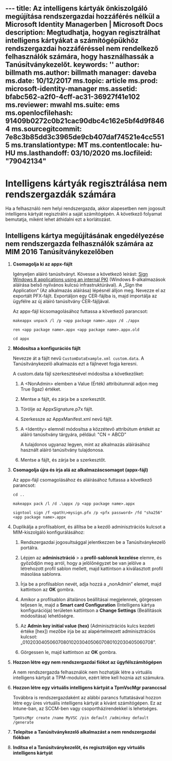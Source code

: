 --- <!--TEST-->
title: Az intelligens kártyák önkiszolgáló megújítása rendszergazdai hozzáférés nélkül a Microsoft Identity Managerben | Microsoft Docs
description: Megtudhatja, hogyan regisztrálhat intelligens kártyákat a számítógépükhöz rendszergazdai hozzáféréssel nem rendelkező felhasználók számára, hogy használhassák a Tanúsítványkezelőt.
keywords: ''
author: billmath
ms.author: billmath
manager: daveba
ms.date: 10/12/2017
ms.topic: article
ms.prod: microsoft-identity-manager
ms.assetid: bfabc562-a2f0-4cff-ac31-36927f41e102
ms.reviewer: mwahl
ms.suite: ems
ms.openlocfilehash: 91409b0272c0b21cac90dbc4c162e5bf4d9f8464
ms.sourcegitcommit: 7e8c3b85dd3c3965de9cb407daf74521e4cc5515
ms.translationtype: MT
ms.contentlocale: hu-HU
ms.lasthandoff: 03/10/2020
ms.locfileid: "79042134"
---
# <a name="enroll-smart-cards-for-non-administrators"></a>Intelligens kártyák regisztrálása nem rendszergazdák számára
Ha a felhasználó nem helyi rendszergazda, akkor alapesetben nem jogosult intelligens kártyát regisztrálni a saját számítógépén. A következő folyamat bemutatja, miként lehet áthidalni ezt a korlátozást.

## <a name="enabling-smart-card-renewal-for-non-admins-in-mim-2016-certificate-manager"></a>Intelligens kártya megújításának engedélyezése nem rendszergazda felhasználók számára az MIM 2016 Tanúsítványkezelőben

1.  **Csomagolja ki az appx-fájlt**

    Igényeljen aláíró tanúsítványt. Kövesse a következő leírást: [Sign Windows 8 applications using an internal PKI](http://blogs.technet.com/b/deploymentguys/archive/2013/06/14/signing-windows-8-applications-using-an-internal-pki.aspx) (Windows 8-alkalmazások aláírása belső nyilvános kulcsú infrastruktúrával). A „Sign the Application” (Az alkalmazás aláírása) lépésnél álljon meg. Nevezze el az exportált PFX-fájlt. Exportáljon egy CER-fájlba is, majd importálja az ügyfélre az új aláíró tanúsítvány CER-fájljával.

    Az appx-fájl kicsomagolásához futtassa a következő parancsot:

    `makeappx unpack /l /p <app package name>.appx /d ./appx`

    `ren <app package name>.appx <app package name>.appx.old`

    `cd appx`

2.  **Módosítsa a konfigurációs fájlt**

    Nevezze át a fájlt nevű `CustomDataExample.xml custom.data`. A Tanúsítványkezelő alkalmazás ezt a fájlnevet fogja keresni.

    A custom.data fájl szerkesztésével módosítsa a következőket:

    1.  A &lt;NonAdmin&gt; elemben a Value (Érték) attribútumnál adjon meg True (Igaz) értéket.

    2.  Mentse a fájlt, és zárja be a szerkesztőt.

    3.  Törölje az AppxSignature.p7x fájlt.

    4.  Szerkessze az AppxManifest.xml nevű fájlt.

    5.  A &lt;Identity&gt; elemnél módosítsa a közzétevő attribútum értékét az aláíró tanúsítvány tárgyára, például: "CN = ABCD"

        A tulajdonos ugyanaz legyen, mint az alkalmazás aláírásához használt aláíró tanúsítvány tulajdonosa.

    6.  Mentse a fájlt, és zárja be a szerkesztőt.

3.  **Csomagolja újra és írja alá az alkalmazáscsomagot (appx-fájl)**

    Az appx-fájl csomagolásához és aláírásához futtassa a következő parancsot:

    `cd ..`

    `makeappx pack /l /d .\appx /p <app package name>.appx`

    `signtool sign /f <path\>mysign.pfx /p <pfx password> /fd "sha256" <app package name>.appx`

4.  Duplikálja a profilsablont, és állítsa be a kezdő adminisztrációs kulcsot a MIM-kiszolgáló konfigurálásához:

    1.  Rendszergazdai jogosultsággal jelentkezzen be a Tanúsítványkezelő portálra.

    2.  Lépjen az **adminisztráció** &gt; a **profil-sablonok kezelése** elemre, és győződjön meg arról, hogy a jelölőnégyzet be van jelölve a létrehozott profil sablon mellett, majd kattintson a kiválasztott profil másolása sablonra.

    3.  Írja be a profilsablon nevét, adja hozzá a „nonAdmin” elemet, majd kattintson az **OK** gombra.

    4.  Amikor a profilsablon általános beállításai megjelennek, görgessen teljesen le, majd a **Smart card Configuration** (Intelligens kártya konfigurációja) területen kattintson a **Change Settings** (Beállítások módosítása) lehetőségre.

    5.  Az **Admin key initial value (hex)** (Adminisztrációs kulcs kezdeti értéke [hex]) mezőbe írja be az alapértelmezett adminisztrációs kulcsot: „010203040506070801020304050607080102030405060708”.

    6.  Görgessen le, majd kattintson az **OK** gombra.

5.  **Hozzon létre egy nem rendszergazdai fiókot az ügyfélszámítógépen**

    A nem rendszergazda felhasználók nem hozhatják létre a virtuális intelligens kártyát a TPM-modulon, ezért létre kell hoznia azt számukra.

6.  **Hozzon létre egy virtuális intelligens kártyát a TpmVscMgr paranccsal**

    Továbbra is rendszergazdaként az alábbi parancs futtatásával hozzon létre egy üres virtuális intelligens kártyát a kívánt számítógépen. Ez az Intune-ban, az SCCM-ben vagy csoportházirendekkel is lehetséges.

    `TpmVscMgr create /name MyVSC /pin default /adminkey default /generate`

7.  **Telepítse a Tanúsítványkezelő alkalmazást a nem rendszergazdai fiókban**

8.  **Indítsa el a Tanúsítványkezelőt, és regisztráljon egy virtuális intelligens kártyát**

